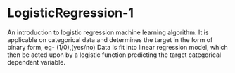 # LogisticRegression-1
An introduction to logistic regression machine learning algorithm.
It is applicable on categorical data and determines the target in the form of binary form, eg- (1/0),(yes/no)
Data is fit into linear regression model, which then be acted upon by a logistic function predicting the target categorical dependent variable.
